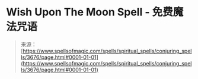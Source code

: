 <!--yml

类别: 未分类

日期: 2024-06-12 18:37:22

-->

# Wish Upon The Moon Spell - 免费魔法咒语

> 来源：[https://www.spellsofmagic.com/spells/spiritual_spells/conjuring_spells/3676/page.html#0001-01-01](https://www.spellsofmagic.com/spells/spiritual_spells/conjuring_spells/3676/page.html#0001-01-01)
